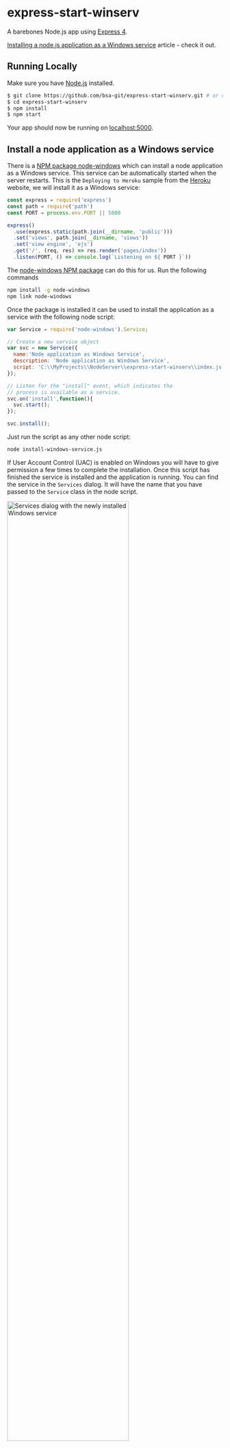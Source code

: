 # express-start-winserv

A barebones Node.js app using [Express 4](http://expressjs.com/).

[Installing a node.js application as a Windows service](https://eysermans.com/post/installing-a-node-application-as-a-windows-service) article - check it out.

## Running Locally

Make sure you have [Node.js](http://nodejs.org/) installed.

```sh
$ git clone https://github.com/bsa-git/express-start-winserv.git # or clone your own fork
$ cd express-start-winserv
$ npm install
$ npm start
```

Your app should now be running on [localhost:5000](http://localhost:5000/).

## Install a node application as a Windows service

There is a [NPM package node-windows](https://github.com/coreybutler/node-windows) which can install a node application as a Windows service. This service can be automatically started when the server restarts.
This is the `Deploying to Heroku` sample from the [Heroku](https://github.com/heroku/node-js-getting-started.git) website, we will install it as a Windows service:

```js
const express = require('express')
const path = require('path')
const PORT = process.env.PORT || 5000

express()
  .use(express.static(path.join(__dirname, 'public')))
  .set('views', path.join(__dirname, 'views'))
  .set('view engine', 'ejs')
  .get('/', (req, res) => res.render('pages/index'))
  .listen(PORT, () => console.log(`Listening on ${ PORT }`))
```

The [node-windows NPM package](https://github.com/coreybutler/node-windows) can do this for us. Run the following commands

```sh
npm install -g node-windows
npm link node-windows
```

Once the package is installed it can be used to install the application as a service with the following node script:

```js
var Service = require('node-windows').Service;

// Create a new service object
var svc = new Service({
  name:'Node application as Windows Service',
  description: 'Node application as Windows Service',
  script: 'C:\\MyProjects\\NodeServer\\express-start-winserv\\index.js'
});

// Listen for the "install" event, which indicates the
// process is available as a service.
svc.on('install',function(){
  svc.start();
});

svc.install();
```

Just run the script as any other node script:

```sh
node install-windows-service.js
```

If User Account Control (UAC) is enabled on Windows you will have to give permission a few times to complete the installation. Once this script has finished the service is installed and the application is running. You can find the service in the `Services` dialog. It will have the name that you have passed to the `Service` class in the node script.

<img alt="Services dialog with the newly installed Windows service" src="https://eysermans.com/images/articles/installing-a-node-application-as-a-windows-service/services.png" style="width:75%;">

If the service ever needs to be uninstalled, the Service class also has an uninstall method:

```js
var Service = require('node-windows').Service;

// Create a new service object
var svc = new Service({
  name:'Node application as Windows Service',
  description: 'Node application as Windows Service',
  script: 'C:\\MyProjects\\NodeServer\\express-start-winserv\\index.js'
});

// Listen for the "uninstall" event so we know when it's done.
svc.on('uninstall',function(){
  console.log('Uninstall complete.');
  console.log('The service exists: ',svc.exists);
});

// Uninstall the service.
svc.uninstall();
```

This can also be run as any other node script:

```sh
node uninstall-windows.service.js
```
